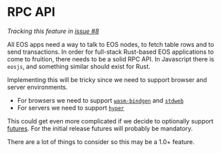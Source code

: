 # RPC API

_Tracking this feature in [issue #8](https://github.com/sagan-software/eosio-rust/issues/8)_

All EOS apps need a way to talk to EOS nodes, to fetch table rows and to send transactions. In order for full-stack Rust-based EOS applications to come to fruition, there needs to be a solid RPC API. In Javascript there is `eosjs`, and something similar should exist for Rust.

Implementing this will be tricky since we need to support browser and server environments.

-   For browsers we need to support [`wasm-bindgen`](https://github.com/rustwasm/wasm-bindgen) and [`stdweb`](https://github.com/koute/stdweb/)
-   For servers we need to support [`hyper`](https://hyper.rs/guides/client/basic/)

This could get even more complicated if we decide to optionally support [futures](https://github.com/rust-lang-nursery/futures-rs). For the initial release futures will probably be mandatory.

There are a lot of things to consider so this may be a 1.0+ feature.
